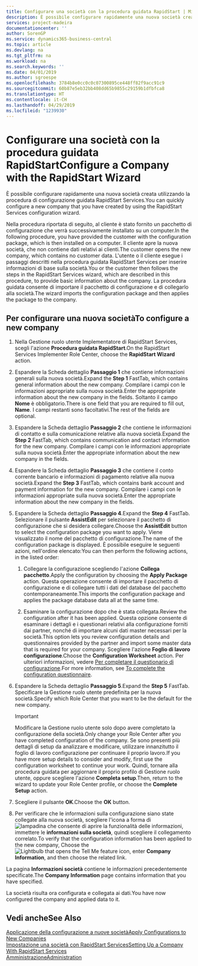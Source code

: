 ```yaml
---
title: Configurare una società con la procedura guidata RapidStart | Microsoft Docs
description: È possibile configurare rapidamente una nuova società creata utilizzando la procedura di configurazione guidata RapidStart Services.
services: project-madeira
documentationcenter: ''
author: SorenGP
ms.service: dynamics365-business-central
ms.topic: article
ms.devlang: na
ms.tgt_pltfrm: na
ms.workload: na
ms.search.keywords: ''
ms.date: 04/01/2019
ms.author: sgroespe
ms.openlocfilehash: 3784b8e0cc0c0c07300895ce448ff82f9acc91c9
ms.sourcegitcommit: 60b87e5eb32bb408dd65b9855c29159b1dfbfca8
ms.translationtype: HT
ms.contentlocale: it-CH
ms.lasthandoff: 04/29/2019
ms.locfileid: "1239930"
---
```

# <a name="configure-a-company-with-the-rapidstart-wizard"></a><span data-ttu-id="b1865-103">Configurare una società con la procedura guidata RapidStart</span><span class="sxs-lookup"><span data-stu-id="b1865-103">Configure a Company with the RapidStart Wizard</span></span>
<span data-ttu-id="b1865-104">È possibile configurare rapidamente una nuova società creata utilizzando la procedura di configurazione guidata RapidStart Services.</span><span class="sxs-lookup"><span data-stu-id="b1865-104">You can quickly configure a new company that you have created by using the RapidStart Services configuration wizard.</span></span>

<span data-ttu-id="b1865-105">Nella procedura riportata di seguito, al cliente è stato fornito un pacchetto di configurazione che verrà successivamente installato su un computer.</span><span class="sxs-lookup"><span data-stu-id="b1865-105">In the following procedure, you have provided the customer with the configuration package, which is then installed on a computer.</span></span> <span data-ttu-id="b1865-106">Il cliente apre la nuova società, che non contiene dati relativi ai clienti.</span><span class="sxs-lookup"><span data-stu-id="b1865-106">The customer opens the new company, which contains no customer data.</span></span> <span data-ttu-id="b1865-107">L'utente o il cliente esegue i passaggi descritti nella procedura guidata RapidStart Services per inserire informazioni di base sulla società.</span><span class="sxs-lookup"><span data-stu-id="b1865-107">You or the customer then follows the steps in the RapidStart Services wizard, which are described in this procedure, to provide basic information about the company.</span></span> <span data-ttu-id="b1865-108">La procedura guidata consente di importare il pacchetto di configurazione e di collegarlo alla società.</span><span class="sxs-lookup"><span data-stu-id="b1865-108">The wizard imports the configuration package and then applies the package to the company.</span></span>  

## <a name="to-configure-a-new-company"></a><span data-ttu-id="b1865-109">Per configurare una nuova società</span><span class="sxs-lookup"><span data-stu-id="b1865-109">To configure a new company</span></span>  
1. <span data-ttu-id="b1865-110">Nella Gestione ruolo utente Implementatore di RapidStart Services, scegli l'azione **Procedura guidata RapidStart**.</span><span class="sxs-lookup"><span data-stu-id="b1865-110">On the RapidStart Services Implementer Role Center, choose the **RapidStart Wizard** action.</span></span>  
2. <span data-ttu-id="b1865-111">Espandere la Scheda dettaglio **Passaggio 1** che contiene informazioni generali sulla nuova società.</span><span class="sxs-lookup"><span data-stu-id="b1865-111">Expand the **Step 1** FastTab, which contains general information about the new company.</span></span> <span data-ttu-id="b1865-112">Compilare i campi con le informazioni appropriate sulla nuova società.</span><span class="sxs-lookup"><span data-stu-id="b1865-112">Enter the appropriate information about the new company in the fields.</span></span> <span data-ttu-id="b1865-113">Soltanto il campo **Nome** è obbligatorio.</span><span class="sxs-lookup"><span data-stu-id="b1865-113">There is one field that you are required to fill out, **Name**.</span></span> <span data-ttu-id="b1865-114">I campi restanti sono facoltativi.</span><span class="sxs-lookup"><span data-stu-id="b1865-114">The rest of the fields are optional.</span></span>  
3. <span data-ttu-id="b1865-115">Espandere la Scheda dettaglio **Passaggio 2** che contiene le informazioni di contatto e sulla comunicazione relative alla nuova società.</span><span class="sxs-lookup"><span data-stu-id="b1865-115">Expand the **Step 2** FastTab, which contains communication and contact information for the new company.</span></span> <span data-ttu-id="b1865-116">Compilare i campi con le informazioni appropriate sulla nuova società.</span><span class="sxs-lookup"><span data-stu-id="b1865-116">Enter the appropriate information about the new company in the fields.</span></span>
4. <span data-ttu-id="b1865-117">Espandere la Scheda dettaglio **Passaggio 3** che contiene il conto corrente bancario e informazioni di pagamento relative alla nuova società.</span><span class="sxs-lookup"><span data-stu-id="b1865-117">Expand the **Step 3** FastTab, which contains bank account and payment information for the new company.</span></span> <span data-ttu-id="b1865-118">Compilare i campi con le informazioni appropriate sulla nuova società.</span><span class="sxs-lookup"><span data-stu-id="b1865-118">Enter the appropriate information about the new company in the fields.</span></span>  
5. <span data-ttu-id="b1865-119">Espandere la Scheda dettaglio **Passaggio 4**.</span><span class="sxs-lookup"><span data-stu-id="b1865-119">Expand the **Step 4** FastTab.</span></span> <span data-ttu-id="b1865-120">Selezionare il pulsante **AssistEdit** per selezionare il pacchetto di configurazione che si desidera collegare.</span><span class="sxs-lookup"><span data-stu-id="b1865-120">Choose the **AssistEdit** button to select the configuration package you want to apply.</span></span> <span data-ttu-id="b1865-121">Viene visualizzato il nome del pacchetto di configurazione.</span><span class="sxs-lookup"><span data-stu-id="b1865-121">The name of the configuration package is displayed.</span></span> <span data-ttu-id="b1865-122">È possibile eseguire le seguenti azioni, nell'ordine elencato:</span><span class="sxs-lookup"><span data-stu-id="b1865-122">You can then perform the following actions, in the listed order:</span></span>  

    1. <span data-ttu-id="b1865-123">Collegare la configurazione scegliendo l'azione **Collega pacchetto**.</span><span class="sxs-lookup"><span data-stu-id="b1865-123">Apply the configuration by choosing the **Apply Package** action.</span></span> <span data-ttu-id="b1865-124">Questa operazione consente di importare il pacchetto di configurazione e di collegare tutti i dati del database del pacchetto contemporaneamente.</span><span class="sxs-lookup"><span data-stu-id="b1865-124">This imports the configuration package and applies the package database data all at the same time.</span></span>  

    2. <span data-ttu-id="b1865-125">Esaminare la configurazione dopo che è stata collegata.</span><span class="sxs-lookup"><span data-stu-id="b1865-125">Review the configuration after it has been applied.</span></span> <span data-ttu-id="b1865-126">Questa opzione consente di esaminare i dettagli e i questionari relativi alla configurazione forniti dai partner, nonché di importare alcuni dati master necessari per la società.</span><span class="sxs-lookup"><span data-stu-id="b1865-126">This option lets you review configuration details and questionnaires provided by the partner and import some master data that is required for your company.</span></span> <span data-ttu-id="b1865-127">Scegliere l'azione **Foglio di lavoro configurazione**.</span><span class="sxs-lookup"><span data-stu-id="b1865-127">Choose the **Configuration Worksheet** action.</span></span> <span data-ttu-id="b1865-128">Per ulteriori informazioni, vedere [Per completare il questionario di configurazione](admin-gather-customer-setup-values.md#to-complete-the-configuration-questionnaire).</span><span class="sxs-lookup"><span data-stu-id="b1865-128">For more information, see [To complete the configuration questionnaire](admin-gather-customer-setup-values.md#to-complete-the-configuration-questionnaire).</span></span>  

6. <span data-ttu-id="b1865-129">Espandere la Scheda dettaglio **Passaggio 5**.</span><span class="sxs-lookup"><span data-stu-id="b1865-129">Expand the **Step 5** FastTab.</span></span> <span data-ttu-id="b1865-130">Specificare la Gestione ruolo utente predefinita per la nuova società.</span><span class="sxs-lookup"><span data-stu-id="b1865-130">Specify which Role Center that you want to be the default for the new company.</span></span>  

    > [!IMPORTANT]  
    >  <span data-ttu-id="b1865-131">Modificare la Gestione ruolo utente solo dopo avere completato la configurazione della società.</span><span class="sxs-lookup"><span data-stu-id="b1865-131">Only change your Role Center after you have completed configuration of the company.</span></span> <span data-ttu-id="b1865-132">Se sono presenti più dettagli di setup da analizzare e modificare, utilizzare innanzitutto il foglio di lavoro configurazione per continuare il proprio lavoro.</span><span class="sxs-lookup"><span data-stu-id="b1865-132">If you have more setup details to consider and modify, first use the configuration worksheet to continue your work.</span></span> <span data-ttu-id="b1865-133">Quindi, tornare alla procedura guidata per aggiornare il proprio profilo di Gestione ruolo utente, oppure scegliere l'azione **Completa setup**.</span><span class="sxs-lookup"><span data-stu-id="b1865-133">Then, return to the wizard to update your Role Center profile, or choose the **Complete Setup** action.</span></span>

7. <span data-ttu-id="b1865-134">Scegliere il pulsante **OK**.</span><span class="sxs-lookup"><span data-stu-id="b1865-134">Choose the **OK** button.</span></span>  
8. <span data-ttu-id="b1865-135">Per verificare che le informazioni sulla configurazione siano state collegate alla nuova società, scegliere l'icona a forma di ![lampadina che consente di aprire la funzionalità delle informazioni](media/ui-search/search_small.png "Informazioni sull'operazione che si desidera eseguire"), immettere le **informazioni sulla società**, quindi scegliere il collegamento correlato.</span><span class="sxs-lookup"><span data-stu-id="b1865-135">To verify that the configuration information has been applied to the new company, Choose the ![Lightbulb that opens the Tell Me feature](media/ui-search/search_small.png "Tell me what you want to do") icon, enter **Company Information**, and then choose the related link.</span></span>

<span data-ttu-id="b1865-136">La pagina **Informazioni società** contiene le informazioni precedentemente specificate.</span><span class="sxs-lookup"><span data-stu-id="b1865-136">The **Company Information** page contains information that you have specified.</span></span>   

<span data-ttu-id="b1865-137">La società risulta ora configurata e collegata ai dati.</span><span class="sxs-lookup"><span data-stu-id="b1865-137">You have now configured the company and applied data to it.</span></span>  

## <a name="see-also"></a><span data-ttu-id="b1865-138">Vedi anche</span><span class="sxs-lookup"><span data-stu-id="b1865-138">See Also</span></span>  
[<span data-ttu-id="b1865-139">Applicazione della configurazione a nuove società</span><span class="sxs-lookup"><span data-stu-id="b1865-139">Apply Configurations to New Companies</span></span>](admin-apply-configuration-to-new-companies.md)  
[<span data-ttu-id="b1865-140">Impostazione una società con RapidStart Services</span><span class="sxs-lookup"><span data-stu-id="b1865-140">Setting Up a Company With RapidStart Services</span></span>](admin-set-up-a-company-with-rapidstart.md)  
[<span data-ttu-id="b1865-141">Amministrazione</span><span class="sxs-lookup"><span data-stu-id="b1865-141">Administration</span></span>](admin-setup-and-administration.md)

